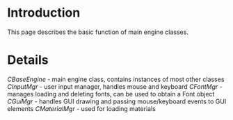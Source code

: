# Introduction #

This page describes the basic function of main engine classes.


# Details #

_CBaseEngine_ - main engine class, contains instances of most other classes
_CInputMgr_ - user input manager, handles mouse and keyboard
_CFontMgr_ - manages loading and deleting fonts, can be used to obtain a Font object
_CGuiMgr_ - handles GUI drawing and passing mouse/keyboard events to GUI elements
_CMaterialMgr_ - used for loading materials